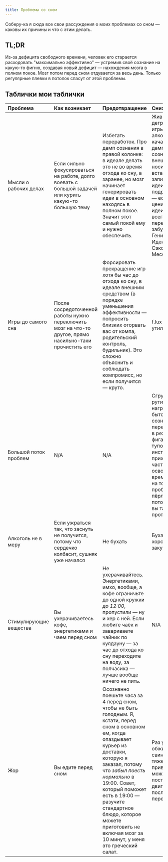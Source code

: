```yaml
---
title: Проблемы со сном
---
```


Соберу-ка я сюда все свои рассуждения о моих проблемах со сном — каковы их причины и что с этим делать.

## TL;DR

Из-за дефицита свободного времени, человек его старается расходовать "максимально эффективно" — устремив своё сознание на какую-то фигню, создавая новый дефицит — нахождения мозга в полном покое. Мозг потом перед сном отдувается за весь день. Только регулярные плевки в потолок спасут от этой проблемы.

## Таблички мои таблички

| Проблема | Как возникает | Предотвращение | Снижение вреда |
|:----|:----|:----|:----|
| Мысли о рабочих делах | Если сильно фокусироваться на работе, долго воевать с большой задачей или курить какую-то большую тему | Избегать переработок. Про дамп сознания в правой колонке: в идеале делать это не во время отхода ко сну, а заранее, но мозг начинает генерировать идеи в основном находясь в полном покое. Значит этот самый покой ему и нужно обеспечить. | Живительная деградация, игры, фильмы, алкоголь в меру, качалка. Можно дампить сознание на внешние носители — вставайте, записывайте идеи со всеми подробностями — если Вы цените свои идеи, то скорее всего будете переживать что забудете Эту Гениальную Идею Которая Сэкономит 2 Месяца Работы. |
| Игры до самого сна | После сосредоточенной работы нужно переключить мозг на что-то другое, прямо насильно-таки прочистить его | Форсировать прекращение игр хотя бы час до отхода ко сну, в идеале внешним средством (в порядке уменьшения эффективности — попросить близких оторвать вас от компа, родительский контроль, будильник). Это сложно объяснить и соблюдать компромисс, но если получится — круто. | f.lux и подобные утилиты |
| Большой поток проблем | N/A | N/A | Сгружайте рутинную нагрузку (хотя бы бытовуху) с сознания, переключайтесь в режим робота, фигачьте всё тупо по инструкциям, не приходя в себя, а часть освободившегося времени тратьте на то, чтобы проблемы не пёрли таким потоком, долго вы так не протянете. |
| Алкоголь не в меру | Если ужраться так, что заснуть не получится, потому что сердечко колбасит, сушняк уже начался | Не бухать | Бухать в меру, хорошо закусывать |
| Стимулирующие вещества | Вы ухерачиваетесь кофе, энергетиками и чаем перед сном | Не ухерачивайтесь. Энергетиками, имхо, вообще, а кофе ограничьте до одной кружки _до 12:00_, пропустили — ну и хер с ней. Если любите чаёк и завариваете чайник по кулдауну — за час до отхода ко сну переходите на воду, за полчасика — лучше вообще ничего не пить. | N/A |
| Жор | Вы едите перед сном | Осознанно поешьте часа за 4 перед сном, чтобы не быть голодным. Я, кстати, перед сном в основном ем, когда опаздывает курьер из доставки, которую я заказал, потому что _забыл поесть нормально_ в 19:00. Совет, который поможет есть в 19:00 — разучите стандартное блюдо, которое можете приготовить не включая мозг за 10 минут, у меня это греческий салат. | Раз уж ешьте, не обжирайтесь как свинья. Если тяжело привыкать — можно постепенно двигать время последнего перекуса. |

